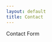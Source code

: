```yaml
---
layout: default
title: Contact
---
```

<form action="https://formspree.io/f/your-id" method="POST">Contact Form</form>